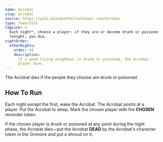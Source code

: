 ```yaml
---
name: Acrobat
slug: acrobat
source: https://wiki.bloodontheclocktower.com/Acrobat
type: Townsfolk
tagLine: >-
  Each night*, choose a player: if they are or become drunk or poisoned
  tonight, you die.
nightOrder:
  otherNights:
    order: 39
    description:
      If a good living neighbour is drunk or poisoned, the Acrobat
      player dies.
---
```


The Acrobat dies if the people they choose are drunk or poisoned.

## How To Run

Each night except the first, wake the Acrobat. The Acrobat points at a
player. Put the Acrobat to sleep. Mark the chosen player with the
**CHOSEN** reminder token.

If the chosen player is drunk or poisoned at any point during the night
phase, the Acrobat dies—put the Acrobat **DEAD** by the Acrobat's
character token in the Grimoire and put a shroud on it.
